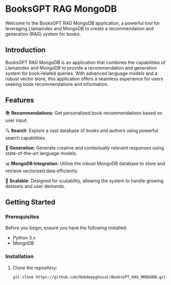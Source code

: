 # BooksGPT RAG MongoDB

Welcome to the BooksGPT RAG MongoDB application, a powerful tool for leveraging Llamaindex and MongoDB to create a recommendation and generation (RAG) system for books.


## Introduction

BooksGPT RAG MongoDB is an application that combines the capabilities of Llamaindex and MongoDB to provide a recommendation and generation system for book-related queries. With advanced language models and a robust vector store, this application offers a seamless experience for users seeking book recommendations and information.

## Features

📚 **Recommendations**: Get personalized book recommendations based on user input.

🔍 **Search**: Explore a vast database of books and authors using powerful search capabilities.

🤖 **Generation**: Generate creative and contextually relevant responses using state-of-the-art language models.

📊 **MongoDB Integration**: Utilize the robust MongoDB database to store and retrieve vectorized data efficiently.

🚀 **Scalable**: Designed for scalability, allowing the system to handle growing datasets and user demands.

## Getting Started

### Prerequisites

Before you begin, ensure you have the following installed:

- Python 3.x
- MongoDB

### Installation

1. Clone the repository:
   ```bash
   git clone https://github.com/Debdeepghosal/BooksGPT_RAG_MONGODB.git
